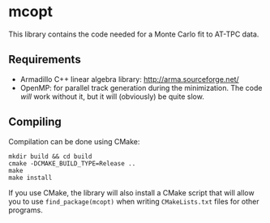 # mcopt

This library contains the code needed for a Monte Carlo fit to AT-TPC data.

## Requirements

- Armadillo C++ linear algebra library: http://arma.sourceforge.net/
- OpenMP: for parallel track generation during the minimization. The code *will* work without it, but it will (obviously) be quite slow.

## Compiling

Compilation can be done using CMake:

    mkdir build && cd build
    cmake -DCMAKE_BUILD_TYPE=Release ..
    make
    make install

If you use CMake, the library will also install a CMake script that will allow you to use `find_package(mcopt)` when writing `CMakeLists.txt` files for other programs.
